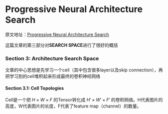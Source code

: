 # Progressive Neural Architecture Search

原文地址：[Progressive Neural Architecture Search](https://openaccess.thecvf.com/content_ECCV_2018/papers/Chenxi_Liu_Progressive_Neural_Architecture_ECCV_2018_paper.pdf)

这篇文章的第三部分对**SEARCH SPACE**进行了很好的概括

### Section 3: Architecture Search Space

文章的中心思想是先学习一个cell（其中包含很多layer以及skip connection），再把学习到的cell堆积起来形成最终的卷积神经网络

#### Section 3.1: Cell Topologies
Cell是一个把 $H \times W \times F$ 的Tensor转化成 $H' \times W' \times F'$ 的卷积网络。H代表图片的高度，W代表图片的长度，F代表了feature map（channel）的数量。